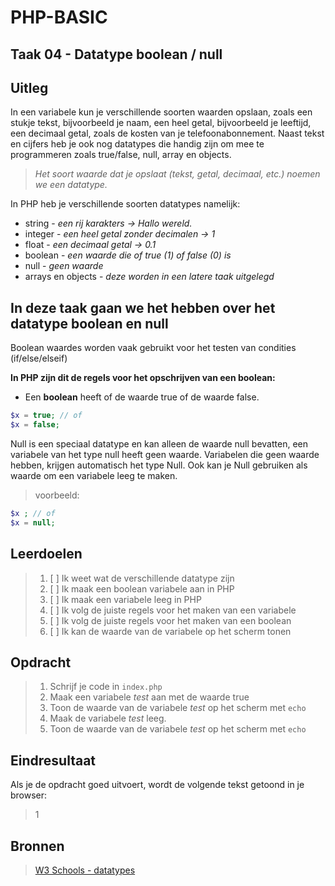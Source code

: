# PHP-BASIC

## Taak 04 - Datatype boolean / null

## Uitleg

In een variabele kun je verschillende soorten waarden opslaan, zoals een stukje tekst, bijvoorbeeld je naam, een heel getal, bijvoorbeeld je leeftijd, een decimaal getal, zoals de kosten van je telefoonabonnement. Naast tekst en cijfers heb je ook nog datatypes die handig zijn om mee te programmeren zoals true/false, null, array en objects.

> _Het soort waarde dat je opslaat (tekst, getal, decimaal, etc.) noemen we een datatype._

In PHP heb je verschillende soorten datatypes namelijk:

- string - _een rij karakters -> Hallo wereld._
- integer - _een heel getal zonder decimalen -> 1_
- float - _een decimaal getal -> 0.1_
- boolean - _een waarde die of true (1) of false (0) is_
- null - _geen waarde_
- arrays en objects - _deze worden in een latere taak uitgelegd_

## In deze taak gaan we het hebben over het datatype boolean en null

Boolean waardes worden vaak gebruikt voor het testen van condities (if/else/elseif)

**In PHP zijn dit de regels voor het opschrijven van een boolean:**

- Een **boolean** heeft of de waarde true of de waarde false.

```php
$x = true; // of
$x = false;
```

Null is een speciaal datatype en kan alleen de waarde null bevatten, een variabele van het type null heeft geen waarde. Variabelen die geen waarde hebben, krijgen automatisch het type Null. Ook kan je Null gebruiken als waarde om een variabele leeg te maken.

> voorbeeld:

```php
$x ; // of
$x = null;
```

## Leerdoelen

> 1.  [ ] Ik weet wat de verschillende datatype zijn
> 2.  [ ] Ik maak een boolean variabele aan in PHP
> 3.  [ ] Ik maak een variabele leeg in PHP
> 4.  [ ] Ik volg de juiste regels voor het maken van een variabele
> 5.  [ ] Ik volg de juiste regels voor het maken van een boolean
> 6.  [ ] Ik kan de waarde van de variabele op het scherm tonen

## Opdracht

> 1.  Schrijf je code in `index.php`
> 2.  Maak een variabele _test_ aan met de waarde true
> 3.  Toon de waarde van de variabele _test_ op het scherm met `echo`
> 4.  Maak de variabele _test_ leeg.
> 5.  Toon de waarde van de variabele _test_ op het scherm met `echo`

## Eindresultaat

Als je de opdracht goed uitvoert, wordt de volgende tekst getoond in je browser:

> 1

## Bronnen

> [W3 Schools - datatypes](https://www.w3schools.com/PHP/php_datatypes.asp)

<!--- ------------ DIT COMMENTAAR LATEN STAAN AUB ------------
------------------ ------------------------------ ------------
------------------ eagle ref:65877905
------------------ ------------------------------ ------------
------------------ DIT COMMENTAAR LATEN STAAN AUB -------- -->
